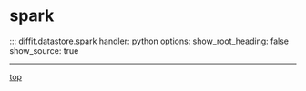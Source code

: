 # spark

::: diffit.datastore.spark
    handler: python
    options:
      show_root_heading: false
      show_source: true

---
[top](#spark)
